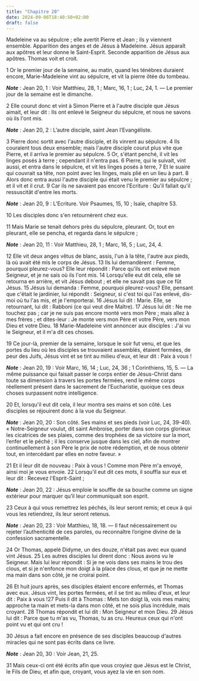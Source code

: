 ```yaml
---
title: "Chapitre 20"
date: 2024-09-06T18:40:50+02:00
draft: false
---
```



Madeleine va au sépulcre ; elle avertit Pierre et Jean ; ils y viennent ensemble.
Apparition des anges et de Jésus à Madeleine.
Jésus apparaît aux apôtres et leur donne le Saint-Esprit.
Seconde apparition de Jésus aux apôtres.
Thomas voit et croit.


1 Or le premier jour de la semaine, au matin, quand les ténèbres duraient encore, Marie-Madeleine vint au sépulcre, et vit la pierre ôtée du tombeau.

***Note*** :  Jean 20, 1 : Voir Matthieu, 28, 1 ; Marc, 16, 1 ; Luc, 24, 1. ― Le premier jour de la semaine est le dimanche.

2 Elle courut donc et vint à Simon Pierre et à l'autre disciple que Jésus aimait, et leur dit : Ils ont enlevé le Seigneur du sépulcre, et nous ne savons où ils l'ont mis.

***Note*** :  Jean 20, 2 : L’autre disciple, saint Jean l’Evangéliste.

3 Pierre donc sortit avec l'autre disciple, et ils vinrent au sépulcre. 4 Ils couraient tous deux ensemble; mais l'autre disciple courut plus vite que Pierre, et il arriva le premier au sépulcre. 5 Or, s'étant penché, il vit les linges posés à terre ; cependant il n'entra pas. 6 Pierre, qui le suivait, vint aussi, et entra dans le sépulcre, et vit les linges posés à terre, 7 Et le suaire qui couvrait sa tête, non point avec les linges, mais plié en un lieu à part. 8 Alors donc entra aussi l'autre disciple qui était venu le premier au sépulcre ; et il vit et il crut. 9 Car ils ne savaient pas encore l'Ecriture : Qu'il fallait qu'il ressuscitât d'entre les morts.

***Note*** :  Jean 20, 9 : L’Ecriture. Voir Psaumes, 15, 10 ; Isaïe, chapitre 53.

10 Les disciples donc s'en retournèrent chez eux.


11 Mais Marie se tenait dehors près du sépulcre, pleurant. Or, tout en pleurant, elle se pencha, et regarda dans le sépulcre ;

***Note*** :  Jean 20, 11 : Voir Matthieu, 28, 1 ; Marc, 16, 5 ; Luc, 24, 4.

12 Elle vit deux anges vêtus de blanc, assis, l'un à la tête, l'autre aux pieds, là où avait été mis le corps de Jésus. 13 Ils lui demandèrent : Femme, pourquoi pleurez-vous? Elle leur répondit : Parce qu'ils ont enlevé mon Seigneur, et je ne sais où ils l'ont mis. 14 Lorsqu'elle eut dit cela, elle se retourna en arrière, et vit Jésus debout ; et elle ne savait pas que ce fût Jésus. 15 Jésus lui demanda : Femme, pourquoi pleurez-vous? Elle, pensant que c'était le jardinier, lui répondit : Seigneur, si c'est toi qui l'as enlevé, dis-moi où tu l'as mis, et je l'emporterai. 16 Jésus lui dit : Marie. Elle, se retournant, lui dit : Rabboni (ce qui veut dire Maître). 17 Jésus lui dit : Ne me touchez pas ; car je ne suis pas encore monté vers mon Père ; mais allez à mes frères ; et dites-leur : Je monte vers mon Père et votre Père, vers mon Dieu et votre Dieu. 18 Marie-Madeleine vint annoncer aux disciples : J'ai vu le Seigneur, et il m'a dit ces choses.


19 Ce jour-là, premier de la semaine, lorsque le soir fut venu, et que les portes du lieu où les disciples se trouvaient assemblés, étaient fermées, de peur des Juifs, Jésus vint et se tint au milieu d'eux, et leur dit : Paix à vous !

***Note*** :  Jean 20, 19 : Voir Marc, 16, 14 ; Luc, 24, 36 ; 1 Corinthiens, 15, 5. ― La même puissance qui faisait passer le corps entier de Jésus-Christ dans toute sa dimension à travers les portes fermées, rend le même corps réellement présent dans le sacrement de l’Eucharistie, quoique ces deux choses surpassent notre intelligence.

20 Et, lorsqu'il eut dit cela, il leur montra ses mains et son côté. Les disciples se réjouirent donc à la vue du Seigneur.

***Note*** :  Jean 20, 20 : Son côté. Ses mains et ses pieds (voir Luc, 24, 39-40). « Notre-Seigneur voulut, dit saint Ambroise, porter dans son corps glorieux les cicatrices de ses plaies, comme des trophées de sa victoire sur la mort, l’enfer et le péché ; il les conserve jusque dans les ciel, afin de montrer continuellement à son Père le prix de notre rédemption, et de nous obtenir tout, en intercédant par elles en notre faveur. »

21 Et il leur dit de nouveau : Paix à vous ! Comme mon Père m'a envoyé, ainsi moi je vous envoie. 22 Lorsqu'il eut dit ces mots, il souffla sur eux et leur dit : Recevez l'Esprit-Saint ;

***Note*** :  Jean 20, 22 : Jésus emploie le souffle de sa bouche comme un signe extérieur pour marquer qu’il leur communiquait son esprit.

23 Ceux à qui vous remettrez les péchés, ils leur seront remis; et ceux à qui vous les retiendrez, ils leur seront retenus.

***Note*** :  Jean 20, 23 : Voir Matthieu, 18, 18. ― Il faut nécessairement ou rejeter l’authenticité de ces paroles, ou reconnaître l’origine divine de la confession sacramentelle.


24 Or Thomas, appelé Didyme, un des douze, n'était pas avec eux quand vint Jésus. 25 Les autres disciples lui dirent donc : Nous avons vu le Seigneur. Mais lui leur répondit : Si je ne vois dans ses mains le trou des clous, et si je n'enfonce mon doigt à la place des clous, et que je ne mette ma main dans son côté, je ne croirai point.


26 Et huit jours après, ses disciples étaient encore enfermés, et Thomas avec eux. Jésus vint, les portes fermées, et il se tint au milieu d'eux, et leur dit : Paix à vous !27 Puis il dit à Thomas : Mets ton doigt là, vois mes mains; approche ta main et mets-la dans mon côté, et ne sois plus incrédule, mais croyant. 28 Thomas répondit et lui dit : Mon Seigneur et mon Dieu. 29 Jésus lui dit : Parce que tu m'as vu, Thomas, tu as cru. Heureux ceux qui n'ont point vu et qui ont cru !


30 Jésus a fait encore en présence de ses disciples beaucoup d'autres miracles qui ne sont pas écrits dans ce livre.

***Note*** :  Jean 20, 30 : Voir Jean, 21, 25.

31 Mais ceux-ci ont été écrits afin que vous croyiez que Jésus est le Christ, le Fils de Dieu, et afin que, croyant, vous ayez la vie en son nom.

